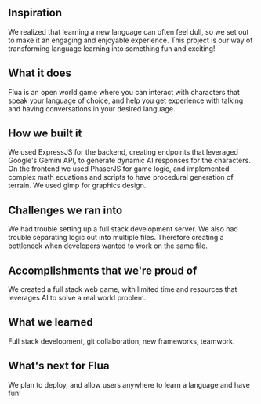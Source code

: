 ## Inspiration
We realized that learning a new language can often feel dull, so we set out to make it an engaging and enjoyable experience. This project is our way of transforming language learning into something fun and exciting!

## What it does
Flua is an open world game where you can interact with characters that speak your language of choice, and help you get experience with talking and having conversations in your desired language. 

## How we built it
We used ExpressJS for the backend, creating endpoints that leveraged Google's Gemini API, to generate dynamic AI responses for the characters. 
On the frontend we used PhaserJS for game logic, and implemented complex math equations and scripts to have procedural generation of terrain. 
We used gimp for graphics design. 

## Challenges we ran into
We had trouble setting up a full stack development server. We also had trouble separating logic out into multiple files. Therefore creating a bottleneck when developers wanted to work on the same file. 

## Accomplishments that we're proud of
We created a full stack web game, with limited time and resources that leverages AI to solve a real world problem. 
## What we learned
Full stack development, git collaboration, new frameworks, teamwork.

## What's next for Flua
We plan to deploy, and allow users anywhere to learn a language and have fun! 
